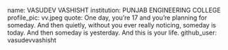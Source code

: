 name: VASUDEV VASHISHT
institution: PUNJAB ENGINEERING COLLEGE
profile_pic: vv.jpeg
quote: One day, you’re 17 and you’re planning for someday. And then quietly, without you ever really noticing, someday is today. And then someday is yesterday. And this is your life.
github_user: vasudevvashisht
